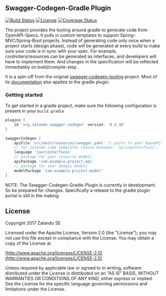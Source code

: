 ## Swagger-Codegen-Gradle Plugin

[![Build Status](https://travis-ci.org/otrosien/swagger-codegen-gradle-plugin.svg?branch=master)](https://travis-ci.org/otrosien/swagger-codegen-gradle-plugin)
[![License](https://img.shields.io/hexpm/l/plug.svg)](https://raw.githubusercontent.com/otrosien/swagger-codegen-gradle-plugin/master/LICENSE)
[![Coverage Status](https://coveralls.io/repos/github/otrosien/swagger-codegen-gradle-plugin/badge.svg?branch=master)](https://coveralls.io/github/otrosien/swagger-codegen-gradle-plugin?branch=master)

The project provides the tooling around gradle to generate code from OpenAPI-Specs. It pulls in custom templates to support Spring-MVC/Spring-Boot projects. Instead of generating code only once when a project starts (design phase), code will be generated at every build to make sure your code is in sync with your spec. For example, controllers/resources can be generated as interfaces, and developers will have to implement them. And changes in the specification will be reflected immediately on build/compile-step.

It is a spin-off from the original [swagger-codegen-tooling](https://github.com/zalando-stups/swagger-codegen-tooling) project. Most of its [documentation](https://stups.io/swagger-codegen-tooling/) also applies to the gradle plugin.

### Getting started

To get started in a gradle project, make sure the following configuration is present in your `build.gradle`

```groovy
plugins {
    id 'org.zalando.swagger-codegen' version: '0.4.38'
}

swaggerCodegen {
    apiFile 'src/main/resources/swagger.yaml' // point to your OpenAPI spec file
    // for zalando code templates choose between: 'springinterfaces', 'springinterfacesNoSwaggerAnnotations', 'springinterfacesResponseEntity', 'springinterfacesSplitResponseEntityNoSwaggerAnnotations', 'jaxrsinterfaces'
    language 'jaxrsinterfaces'
    // package for your resource models
    apiPackage 'com.example.project.api'
    // package for your domain models
    modelPackage 'com.example.project.model'
}
```

NOTE: The Swagger-Codegen-Gradle-Plugin is currently in development. So be prepared for changes. Specifically a release to the gradle plugin portal is still in the making.


## License

Copyright 2017 Zalando SE

Licensed under the Apache License, Version 2.0 (the "License");
you may not use this file except in compliance with the License.
You may obtain a copy of the License at

   [http://www.apache.org/licenses/LICENSE-2.0](http://www.apache.org/licenses/LICENSE-2.0)

Unless required by applicable law or agreed to in writing, software
distributed under the License is distributed on an "AS IS" BASIS,
WITHOUT WARRANTIES OR CONDITIONS OF ANY KIND, either express or implied.
See the License for the specific language governing permissions and
limitations under the License.

